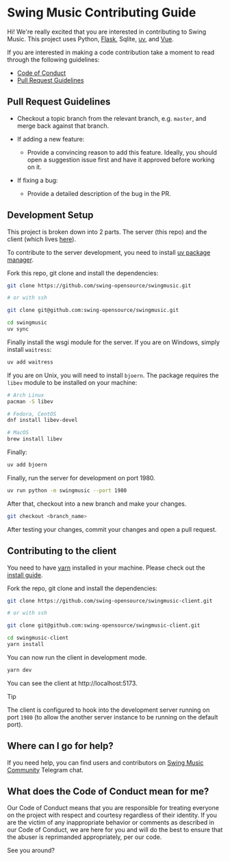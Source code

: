 # Swing Music Contributing Guide

Hi! We're really excited that you are interested in contributing to Swing Music. This project uses Python, [Flask](https://flask.palletsprojects.com/en/2.3.x/), Sqlite, [uv](https://docs.astral.sh/uv), and [Vue](https://vuejs.org/).

If you are interested in making a code contribution take a moment to read through the following guidelines:

- [Code of Conduct](./CODE_OF_CONDUCT.md)
- [Pull Request Guidelines](#pull-request-guidelines)

## Pull Request Guidelines

- Checkout a topic branch from the relevant branch, e.g. `master`, and merge back against that branch.

- If adding a new feature:

  - Provide a convincing reason to add this feature. Ideally, you should open a suggestion issue first and have it approved before working on it.

- If fixing a bug:

  - Provide a detailed description of the bug in the PR.

## Development Setup

This project is broken down into 2 parts. The server (this repo) and the client (which lives [here](https://github.com/swing-opensource/swingmusic-client)).

To contribute to the server development, you need to install [uv package manager](https://docs.astral.sh/uv).

Fork this repo, git clone and install the dependencies:

```sh
git clone https://github.com/swing-opensource/swingmusic.git

# or with ssh

git clone git@github.com:swing-opensource/swingmusic.git

cd swingmusic
uv sync
```

Finally install the wsgi module for the server. If you are on Windows, simply install `waitress`:

```sh
uv add waitress
```

If you are on Unix, you will need to install `bjoern`. The package requires the `libev` module to be installed on your machine:

```sh
# Arch Linux
pacman -S libev

# Fedora, CentOS
dnf install libev-devel

# MacOS
brew install libev
```

Finally:

```sh
uv add bjoern
```

Finally, run the server for development on port 1980.

```sh
uv run python -m swingmusic --port 1980
```

After that, checkout into a new branch and make your changes.

```sh
git checkout <branch_name>
```

After testing your changes, commit your changes and open a pull request.

## Contributing to the client

You need to have [yarn](https://yarnpkg.com) installed in your machine. Please check out the [install guide](https://yarnpkg.com/getting-started/install).

Fork the repo, git clone and install the dependencies:

```sh
git clone https://github.com/swing-opensource/swingmusic-client.git

# or with ssh

git clone git@github.com:swing-opensource/swingmusic-client.git

cd swingmusic-client
yarn install
```

You can now run the client in development mode.

```sh
yarn dev
```

You can see the client at http://localhost:5173.

> [!TIP]
> The client is configured to hook into the development server running on port `1980` (to allow the another server instance to be running on the default port).

## Where can I go for help?

If you need help, you can find users and contributors on [Swing Music Community](https://t.me/+9n61PFcgKhozZDE0) Telegram chat.

## What does the Code of Conduct mean for me?

Our Code of Conduct means that you are responsible for treating everyone on the project with respect and courtesy regardless of their identity. If you are the victim of any inappropriate behavior or comments as described in our Code of Conduct, we are here for you and will do the best to ensure that the abuser is reprimanded appropriately, per our code.

See you around?